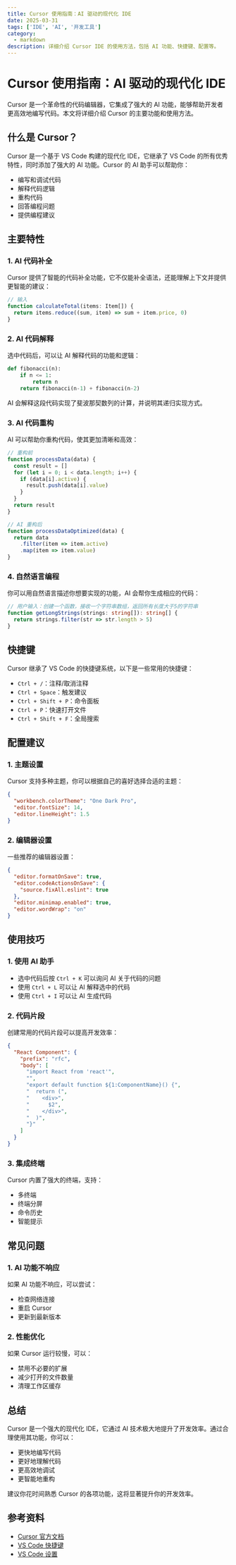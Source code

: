 ```yaml
---
title: Cursor 使用指南：AI 驱动的现代化 IDE
date: 2025-03-31
tags: ['IDE', 'AI', '开发工具']
category:
  - markdown
description: 详细介绍 Cursor IDE 的使用方法，包括 AI 功能、快捷键、配置等。
---
```


# Cursor 使用指南：AI 驱动的现代化 IDE

Cursor 是一个革命性的代码编辑器，它集成了强大的 AI 功能，能够帮助开发者更高效地编写代码。本文将详细介绍 Cursor 的主要功能和使用方法。

## 什么是 Cursor？

Cursor 是一个基于 VS Code 构建的现代化 IDE，它继承了 VS Code 的所有优秀特性，同时添加了强大的 AI 功能。Cursor 的 AI 助手可以帮助你：

- 编写和调试代码
- 解释代码逻辑
- 重构代码
- 回答编程问题
- 提供编程建议

## 主要特性

### 1. AI 代码补全

Cursor 提供了智能的代码补全功能，它不仅能补全语法，还能理解上下文并提供更智能的建议：

```typescript
// 输入
function calculateTotal(items: Item[]) {
  return items.reduce((sum, item) => sum + item.price, 0)
}
```

### 2. AI 代码解释

选中代码后，可以让 AI 解释代码的功能和逻辑：

```python
def fibonacci(n):
    if n <= 1:
        return n
    return fibonacci(n-1) + fibonacci(n-2)
```

AI 会解释这段代码实现了斐波那契数列的计算，并说明其递归实现方式。

### 3. AI 代码重构

AI 可以帮助你重构代码，使其更加清晰和高效：

```javascript
// 重构前
function processData(data) {
  const result = []
  for (let i = 0; i < data.length; i++) {
    if (data[i].active) {
      result.push(data[i].value)
    }
  }
  return result
}

// AI 重构后
function processDataOptimized(data) {
  return data
    .filter(item => item.active)
    .map(item => item.value)
}
```

### 4. 自然语言编程

你可以用自然语言描述你想要实现的功能，AI 会帮你生成相应的代码：

```typescript
// 用户输入：创建一个函数，接收一个字符串数组，返回所有长度大于5的字符串
function getLongStrings(strings: string[]): string[] {
  return strings.filter(str => str.length > 5)
}
```

## 快捷键

Cursor 继承了 VS Code 的快捷键系统，以下是一些常用的快捷键：

- `Ctrl + /`：注释/取消注释
- `Ctrl + Space`：触发建议
- `Ctrl + Shift + P`：命令面板
- `Ctrl + P`：快速打开文件
- `Ctrl + Shift + F`：全局搜索

## 配置建议

### 1. 主题设置

Cursor 支持多种主题，你可以根据自己的喜好选择合适的主题：

```json
{
  "workbench.colorTheme": "One Dark Pro",
  "editor.fontSize": 14,
  "editor.lineHeight": 1.5
}
```

### 2. 编辑器设置

一些推荐的编辑器设置：

```json
{
  "editor.formatOnSave": true,
  "editor.codeActionsOnSave": {
    "source.fixAll.eslint": true
  },
  "editor.minimap.enabled": true,
  "editor.wordWrap": "on"
}
```

## 使用技巧

### 1. 使用 AI 助手

- 选中代码后按 `Ctrl + K` 可以询问 AI 关于代码的问题
- 使用 `Ctrl + L` 可以让 AI 解释选中的代码
- 使用 `Ctrl + I` 可以让 AI 生成代码

### 2. 代码片段

创建常用的代码片段可以提高开发效率：

```json
{
  "React Component": {
    "prefix": "rfc",
    "body": [
      "import React from 'react'",
      "",
      "export default function ${1:ComponentName}() {",
      "  return (",
      "    <div>",
      "      $2",
      "    </div>",
      "  )",
      "}"
    ]
  }
}
```

### 3. 集成终端

Cursor 内置了强大的终端，支持：

- 多终端
- 终端分屏
- 命令历史
- 智能提示

## 常见问题

### 1. AI 功能不响应

如果 AI 功能不响应，可以尝试：

- 检查网络连接
- 重启 Cursor
- 更新到最新版本

### 2. 性能优化

如果 Cursor 运行较慢，可以：

- 禁用不必要的扩展
- 减少打开的文件数量
- 清理工作区缓存

## 总结

Cursor 是一个强大的现代化 IDE，它通过 AI 技术极大地提升了开发效率。通过合理使用其功能，你可以：

- 更快地编写代码
- 更好地理解代码
- 更高效地调试
- 更智能地重构

建议你花时间熟悉 Cursor 的各项功能，这将显著提升你的开发效率。

## 参考资料

- [Cursor 官方文档](https://cursor.sh/docs)
- [VS Code 快捷键](https://code.visualstudio.com/docs/getstarted/keybindings)
- [VS Code 设置](https://code.visualstudio.com/docs/getstarted/settings)
